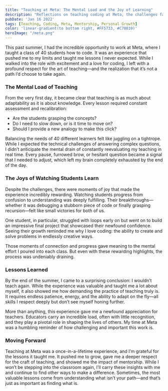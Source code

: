 ```yaml
---
title: "Teaching at Meta: The Mental Load and the Joy of Learning"
description: "Reflections on teaching coding at Meta, the challenges faced, and the rewarding moments of student progress."
pubDate: 'Jan 16 2022'
tags: [Teaching, Coding, Meta, Mentorship, Personal Growth]
color: 'linear-gradient(to bottom right, #FF5733, #C70039)'
heroImage: "/meta.png"
---
```


This past summer, I had the incredible opportunity to work at Meta, where I taught a class of 40 students how to code. It was an experience that pushed me to my limits and taught me lessons I never expected. While I walked into the role with excitement and a love for coding, I left with a profound respect for the art of teaching—and the realization that it’s not a path I’d choose to take again.

### The Mental Load of Teaching
From the very first day, it became clear that teaching is as much about adaptability as it is about knowledge. Every lesson required constant assessment and recalibration:  
- Are the students grasping the concepts?  
- Do I need to slow down, or is it time to move on?  
- Should I provide a new analogy to make this click?  

Balancing the needs of 40 different learners felt like juggling on a tightrope. While I expected the technical challenges of answering complex questions, I didn’t anticipate the mental drain of constantly reevaluating my teaching in real time. Every pause, furrowed brow, or hesitant question became a signal that I needed to adjust, which left my brain completely exhausted by the end of the day.

### The Joys of Watching Students Learn
Despite the challenges, there were moments of joy that made the experience incredibly rewarding. Watching students progress from confusion to understanding was deeply fulfilling. Their breakthroughs—whether it was debugging a stubborn piece of code or finally grasping recursion—felt like small victories for both of us.

One student, in particular, struggled with loops early on but went on to build an impressive final project that showcased their newfound confidence. Seeing their growth reminded me why I love coding: the ability to create and solve problems in endlessly creative ways.

Those moments of connection and progress gave meaning to the mental effort I poured into each class. But even with these rewarding highlights, the process was undeniably draining.

### Lessons Learned
By the end of the summer, I came to a surprising conclusion: I wouldn’t teach again. While the experience was valuable and taught me a lot about myself, it also showed me how demanding the practice of teaching truly is. It requires endless patience, energy, and the ability to adapt on the fly—all skills I respect deeply but don’t see myself honing further.

More than anything, this experience gave me a newfound appreciation for teachers. Educators carry an incredible load, often with little recognition, and they play a pivotal role in shaping the lives of others. My time at Meta was a humbling reminder of how challenging and important this work is.

### Moving Forward
Teaching at Meta was a once-in-a-lifetime experience, and I’m grateful for the lessons it taught me. It pushed me to grow, gave me a deeper respect for the craft of teaching, and showed me the impact of mentorship. While I won’t be stepping into the classroom again, I’ll carry these insights with me and continue to find other ways to make a difference. Sometimes, the most valuable lessons come from understanding what isn’t your path—and that’s just as important as finding what is.
